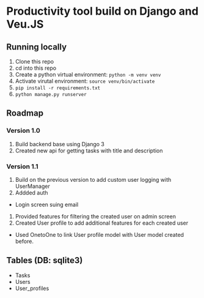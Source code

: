 # Productivity tool build on Django and Veu.JS

## Running locally
1. Clone this repo
1. cd into this repo
1. Create a python virtual environment: `python -m venv venv`
1. Activate virutal environment: `source venv/bin/activate`
1. `pip install -r requirements.txt`
1. `python manage.py runserver`

## Roadmap
### Version 1.0
1. Build backend base using Django 3
1. Created new api for getting tasks with title and description

### Version 1.1
1. Build on the previous version to add custom user logging with UserManager
1. Addded auth
  * Login screen suing email
1. Provided features for filtering the created user on admin screen
1. Created User profile to add additional features for each created user
  * Used OnetoOne to link User profile model with User model created before.
  
  
  

## Tables (DB: sqlite3)
* Tasks
* Users
* User_profiles
